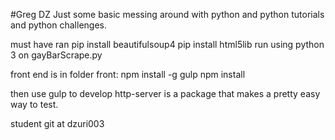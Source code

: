 #Greg DZ
Just some basic messing around with python and python tutorials and python challenges.

must have ran
pip install beautifulsoup4
pip install html5lib
run using python 3 on gayBarScrape.py

front end is in folder front:
  npm install -g gulp
  npm install

  then use gulp to develop
  http-server is a package that makes a pretty easy way to test.

student git at dzuri003
